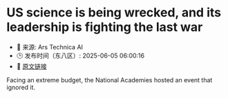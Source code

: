 # US science is being wrecked, and its leadership is fighting the last war
- 📅 来源: Ars Technica AI
- 🕒 发布时间（东八区）: 2025-06-05 06:00:16
- 🔗 [原文链接](https://arstechnica.com/science/2025/06/us-science-is-being-wrecked-and-its-leadership-is-fighting-the-last-war/)

Facing an extreme budget, the National Academies hosted an event that ignored it.